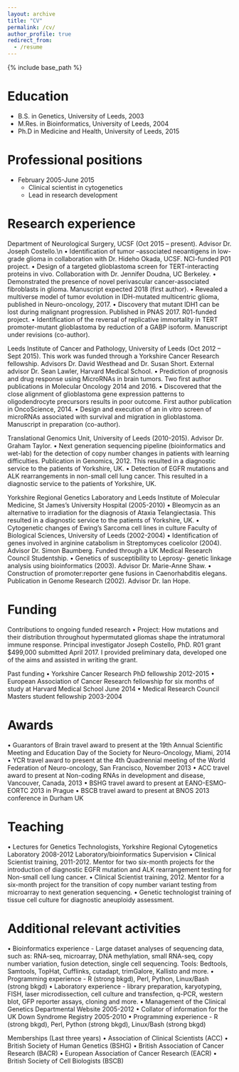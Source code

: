 ```yaml
---
layout: archive
title: "CV"
permalink: /cv/
author_profile: true
redirect_from:
  - /resume
---
```


{% include base_path %}

Education
======
* B.S. in Genetics, University of Leeds, 2003
* M.Res. in Bioinformatics, University of Leeds, 2004
* Ph.D in Medicine and Health, University of Leeds, 2015

Professional positions
======
* February 2005-June 2015
  * Clinical scientist in cytogenetics
  * Lead in research development
  
Research experience
======
Department of Neurological Surgery, UCSF (Oct 2015 – present). Advisor Dr. Joseph Costello.\n
•	Identification of tumor –associated neoantigens in low-grade glioma in collaboration with Dr. Hideho Okada, UCSF. NCI-funded P01 project.
•	Design of a targeted glioblastoma screen for TERT-interacting proteins in vivo. Collaboration with Dr. Jennifer Doudna, UC Berkeley. 
•	Demonstrated the presence of novel perivascular cancer-associated fibroblasts in glioma. Manuscript expected 2018 (first author).
•	Revealed a multiverse model of tumor evolution in IDH-mutated multicentric glioma, published in Neuro-oncology, 2017.
•	Discovery that mutant IDH1 can be lost during malignant progression. Published in PNAS 2017. R01-funded project.
•	Identification of the reversal of replicative immortality in TERT promoter-mutant glioblastoma by reduction of a GABP isoform. Manuscript under revisions (co-author).


Leeds Institute of Cancer and Pathology, University of Leeds (Oct 2012 – Sept 2015). This work was funded through a Yorkshire Cancer Research fellowship. Advisors Dr. David Westhead and Dr. Susan Short. External advisor Dr. Sean Lawler, Harvard Medical School.
•	Prediction of prognosis and drug response using MicroRNAs in brain tumors. Two first author publications in Molecular Oncology 2014 and 2016.
•	Discovered that the close alignment of glioblastoma gene expression patterns to oligodendrocyte precursors results in poor outcome. First author publication in OncoScience, 2014.
•	Design and execution of an in vitro screen of microRNAs associated with survival and migration in glioblastoma. Manuscript in preparation (co-author).


Translational Genomics Unit, University of Leeds (2010-2015). Advisor Dr. Graham Taylor.
•	Next generation sequencing pipeline (bioinformatics and wet-lab) for the detection of copy number changes in patients with learning difficulties. Publication in Genomics, 2012. This resulted in a diagnostic service to the patients of Yorkshire, UK.
•	Detection of EGFR mutations and ALK rearrangements in non-small cell lung cancer. This resulted in a diagnostic service to the patients of Yorkshire, UK.


Yorkshire Regional Genetics Laboratory and Leeds Institute of Molecular Medicine, St James’s University Hospital (2005-2010)
•	Bleomycin as an alternative to irradiation for the diagnosis of Ataxia Telangiectasia. This resulted in a diagnostic service to the patients of Yorkshire, UK.
•	Cytogenetic changes of Ewing’s Sarcoma cell lines in culture
Faculty of Biological Sciences, University of Leeds (2002-2004)
•	Identification of genes involved in arginine catabolism in Streptomyces coelicolor (2004). Advisor Dr. Simon Baumberg. Funded through a UK Medical Research Council Studentship.
•	Genetics of susceptibility to Leprosy- genetic linkage analysis using bioinformatics (2003). Advisor Dr. Marie-Anne Shaw.
•	Construction of promoter:reporter gene fusions in Caenorhabditis elegans. Publication in Genome Research (2002). Advisor Dr. Ian Hope.

Funding
======
Contributions to ongoing funded research
•	Project: How mutations and their distribution throughout hypermutated gliomas shape the intratumoral immune response. Principal investigator Joseph Costello, PhD. R01 grant $499,000 submitted April 2017. I provided preliminary data, developed one of the aims and assisted in writing the grant.

Past funding
•	Yorkshire Cancer Research PhD fellowship 2012-2015
•	European Association of Cancer Research fellowship for six months of study at Harvard Medical School June 2014
•	Medical Research Council Masters student fellowship 2003-2004

Awards
======
•	Guarantors of Brain travel award to present at the 19th Annual Scientific Meeting and Education Day of the Society for Neuro-Oncology, Miami, 2014
•	YCR travel award to present at the 4th Quadrennial meeting of the World Federation of Neuro-oncology, San Francisco, November 2013
•	ACC travel award to present at Non-coding RNAs in development and disease, Vancouver, Canada, 2013
•	BSHG travel award to present at EANO-ESMO-EORTC 2013 in Prague
•	BSCB travel award to present at BNOS 2013 conference in Durham UK

Teaching
======
•	Lectures for Genetics Technologists, Yorkshire Regional Cytogenetics Laboratory 2008-2012
Laboratory/bioinformatics Supervision
•	Clinical Scientist training, 2011-2012. Mentor for two six-month projects for the introduction of diagnostic EGFR mutation and ALK rearrangement testing for Non-small cell lung cancer. 
•	Clinical Scientist training, 2012. Mentor for a six-month project for the transition of copy number variant testing from microarray to next generation sequencing.
•	Genetic technologist training of tissue cell culture for diagnostic aneuploidy assessment.

Additional relevant activities
======
•	Bioinformatics experience - Large dataset analyses of sequencing data, such as: RNA-seq, microarray, DNA methylation, small RNA-seq, copy number variation, fusion detection, single cell sequencing. Tools: Bedtools, Samtools, TopHat, Cufflinks, cutadapt, trimGalore, Kallisto and more.
•	Programming experience - R (strong bkgd), Perl, Python, Linux/Bash (strong bkgd) 
•	Laboratory experience - library preparation, karyotyping, FISH, laser microdissection, cell culture and transfection, q-PCR, western blot, GFP reporter assays, cloning and more.
•	Management of the Clinical Genetics Departmental Website 2005-2012
•	Collator of information for the UK Down Syndrome Registry 2005-2010
•	Programming experience - R (strong bkgd), Perl, Python (strong bkgd), Linux/Bash (strong bkgd) 

Memberships (Last three years)
•	Association of Clinical Scientists (ACC)
•	British Society of Human Genetics (BSHG)
•	British Association of Cancer Research (BACR)
•	European Association of Cancer Research (EACR)
•	British Society of Cell Biologists (BSCB)

